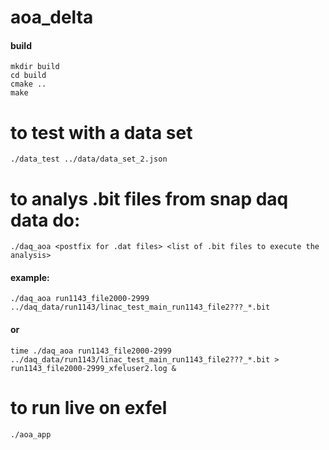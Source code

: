 # aoa_delta
#### build

    mkdir build
    cd build
    cmake ..
    make

# to test with a data set

    ./data_test ../data/data_set_2.json

# to analys .bit files from snap daq data do:

    ./daq_aoa <postfix for .dat files> <list of .bit files to execute the analysis>

#### example:

    ./daq_aoa run1143_file2000-2999 ../daq_data/run1143/linac_test_main_run1143_file2???_*.bit

#### or

    time ./daq_aoa run1143_file2000-2999 ../daq_data/run1143/linac_test_main_run1143_file2???_*.bit > run1143_file2000-2999_xfeluser2.log &




# to run live on exfel
    ./aoa_app


